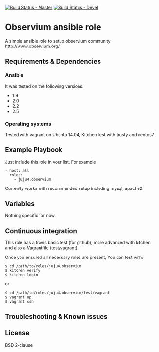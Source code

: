 [![Build Status - Master](https://travis-ci.org/juju4/ansible-observium.svg?branch=master)](https://travis-ci.org/juju4/ansible-observium)
[![Build Status - Devel](https://travis-ci.org/juju4/ansible-observium.svg?branch=devel)](https://travis-ci.org/juju4/ansible-observium/branches)
# Observium ansible role

A simple ansible role to setup observium community
http://www.observium.org/

## Requirements & Dependencies

### Ansible
It was tested on the following versions:
 * 1.9
 * 2.0
 * 2.2
 * 2.5

### Operating systems

Tested with vagrant on Ubuntu 14.04, Kitchen test with trusty and centos7

## Example Playbook

Just include this role in your list.
For example

```
- host: all
  roles:
    - juju4.observium
```

Currently works with recommended setup including mysql, apache2

## Variables

Nothing specific for now.

## Continuous integration

This role has a travis basic test (for github), more advanced with kitchen and also a Vagrantfile (test/vagrant).

Once you ensured all necessary roles are present, You can test with:
```
$ cd /path/to/roles/juju4.observium
$ kitchen verify
$ kitchen login
```
or
```
$ cd /path/to/roles/juju4.observium/test/vagrant
$ vagrant up
$ vagrant ssh
```

## Troubleshooting & Known issues


## License

BSD 2-clause

